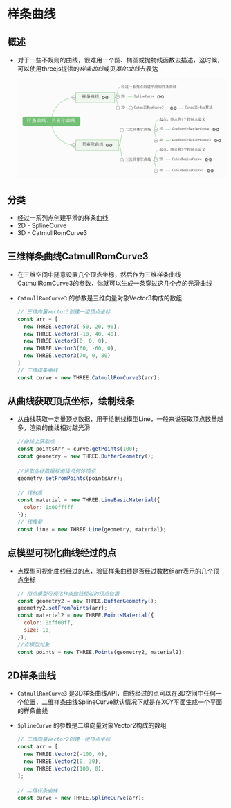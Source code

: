 # 样条曲线

## 概述

+ 对于一些不规则的曲线，很难用一个圆、椭圆或抛物线函数去描述，这时候，可以使用threejs提供的*样条曲线*或贝*塞尔曲线*去表达

  ![样条曲线与贝塞尔曲线](images/样条曲线与贝塞尔曲线.png)

## 分类

+ 经过一系列点创建平滑的样条曲线
+ 2D - SplineCurve
+ 3D - CatmullRomCurve3

## 三维样条曲线CatmullRomCurve3

+ 在三维空间中随意设置几个顶点坐标，然后作为三维样条曲线CatmullRomCurve3的参数，你就可以生成一条穿过这几个点的光滑曲线

+ `CatmullRomCurve3` 的参数是三维向量对象Vector3构成的数组

  ```js
  // 三维向量Vector3创建一组顶点坐标
  const arr = [
    new THREE.Vector3(-50, 20, 90),
    new THREE.Vector3(-10, 40, 40),
    new THREE.Vector3(0, 0, 0),
    new THREE.Vector3(60, -60, 0),
    new THREE.Vector3(70, 0, 80)
  ]
  // 三维样条曲线
  const curve = new THREE.CatmullRomCurve3(arr);
  ```

## 从曲线获取顶点坐标，绘制线条

+ 从曲线获取一定量顶点数据，用于绘制线模型Line，一般来说获取顶点数量越多，渲染的曲线相对越光滑

  ```js
  //曲线上获取点
  const pointsArr = curve.getPoints(100);
  const geometry = new THREE.BufferGeometry();

  //读取坐标数据赋值给几何体顶点
  geometry.setFromPoints(pointsArr);

  // 线材质
  const material = new THREE.LineBasicMaterial({
    color: 0x00fffff
  });
  // 线模型
  const line = new THREE.Line(geometry, material);
  ```

## 点模型可视化曲线经过的点

+ 点模型可视化曲线经过的点，验证样条曲线是否经过数数组arr表示的几个顶点坐标

  ```js
  // 用点模型可视化样条曲线经过的顶点位置
  const geometry2 = new THREE.BufferGeometry();
  geometry2.setFromPoints(arr);
  const material2 = new THREE.PointsMaterial({
    color: 0xff00ff,
    size: 10,
  });
  //点模型对象
  const points = new THREE.Points(geometry2, material2);
  ```

## 2D样条曲线

+ `CatmullRomCurve3` 是3D样条曲线API，曲线经过的点可以在3D空间中任何一个位置，二维样条曲线SplineCurve默认情况下就是在XOY平面生成一个平面的样条曲线

+ `SplineCurve` 的参数是二维向量对象Vector2构成的数组

  ```js
  // 二维向量Vector2创建一组顶点坐标
  const arr = [
    new THREE.Vector2(-100, 0),
    new THREE.Vector2(0, 30),
    new THREE.Vector2(100, 0),
  ];

  // 二维样条曲线
  const curve = new THREE.SplineCurve(arr);
  ```
